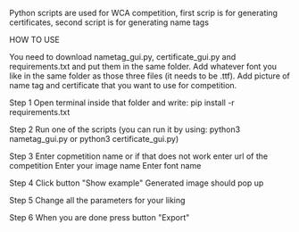 Python scripts are used for WCA competition, first scrip is for generating certificates, second script is for generating name tags

HOW TO USE

You need to download nametag_gui.py, certificate_gui.py and requirements.txt and put them in the same folder.
Add whatever font you like in the same folder as those three files (it needs to be .ttf).
Add picture of name tag and certificate that you want to use for competition.

Step 1
Open terminal inside that folder and write:
  pip install -r requirements.txt

Step 2
Run one of the scripts
(you can run it by using:
  python3 nametag_gui.py
  or
  python3 certificate_gui.py)
  
Step 3
Enter copmetition name or if that does not work enter url of the competition
Enter your image name
Enter font name

Step 4
Click button "Show example"
Generated image should pop up

Step 5
Change all the parameters for your liking

Step 6
When you are done press button "Export"

